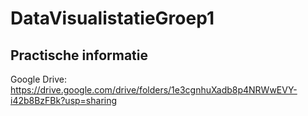 # DataVisualistatieGroep1

## Practische informatie

Google Drive:
https://drive.google.com/drive/folders/1e3cgnhuXadb8p4NRWwEVY-i42b8BzFBk?usp=sharing

